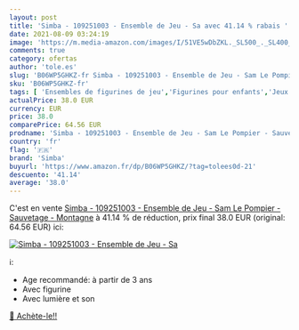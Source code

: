 ```yaml
---
layout: post
title: 'Simba - 109251003 - Ensemble de Jeu - Sa avec 41.14 % rabais '
date: 2021-08-09 03:24:19
image: 'https://m.media-amazon.com/images/I/51VE5wDbZKL._SL500_._SL400_.jpg'
comments: true
category: ofertas
author: 'tole.es'
slug: 'B06WP5GHKZ-fr Simba - 109251003 - Ensemble de Jeu - Sam Le Pompier -...'
sku: 'B06WP5GHKZ-fr'
tags: [ 'Ensembles de figurines de jeu','Figurines pour enfants','Jeux et Jouets','Jeux et jouets','simba', ]
actualPrice: 38.0 EUR
currency: EUR
price: 38.0
comparePrice: 64.56 EUR
prodname: 'Simba - 109251003 - Ensemble de Jeu - Sam Le Pompier - Sauvetage - Montagne'
country: 'fr'
flag: '🇫🇷'
brand: 'Simba'
buyurl: 'https://www.amazon.fr/dp/B06WP5GHKZ/?tag=tolees0d-21'
descuento: '41.14'
average: '38.0'
---
```


C'est en vente [Simba - 109251003 - Ensemble de Jeu - Sam Le Pompier - Sauvetage - Montagne](https://www.amazon.fr/dp/B06WP5GHKZ/?tag=tolees0d-21)  à  41.14 % de réduction, prix final  38.0 EUR (original: 64.56 EUR) ici:

[![Simba - 109251003 - Ensemble de Jeu - Sa](https://m.media-amazon.com/images/I/51VE5wDbZKL._SL500_._SL400_.jpg)](https://www.amazon.fr/dp/B06WP5GHKZ/?tag=tolees0d-21)

ℹ️:

- Age recommandé: à partir de 3 ans
- Avec figurine
- Avec lumière et son

[🛒 Achète-le!!](https://www.amazon.fr/dp/B06WP5GHKZ/?tag=tolees0d-21)
